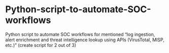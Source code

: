 # Python-script-to-automate-SOC-workflows
 Python script to automate SOC workflows for mentioned “log ingestion, alert enrichment and threat intelligence lookup using APIs (VirusTotal, MISP, etc.)” (create script for 2 out of 3)
